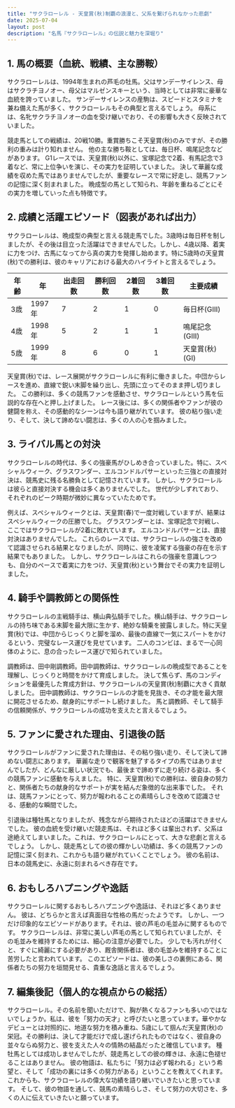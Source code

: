 ```yaml
---
title: "サクラローレル - 天皇賞(秋)制覇の浪漫と、父系を繋げられなかった悲劇"
date: 2025-07-04
layout: post
description: "名馬『サクラローレル』の伝説と魅力を深堀り"
---
```


## 1. 馬の概要（血統、戦績、主な勝鞍）

サクラローレルは、1994年生まれの芦毛の牡馬。父はサンデーサイレンス、母はサクラチヨノオー、母父はマルゼンスキーという、当時としては非常に豪華な血統を誇っていました。  サンデーサイレンスの産駒は、スピードとスタミナを兼ね備えた馬が多く、サクラローレルもその典型と言えるでしょう。  母系には、名牝サクラチヨノオーの血を受け継いでおり、その影響も大きく反映されていました。

競走馬としての戦績は、20戦10勝。重賞勝ちこそ天皇賞(秋)のみですが、その勝利の重みは計り知れません。  他の主な勝ち鞍としては、毎日杯、鳴尾記念などがあります。  G1レースでは、天皇賞(秋)以外に、宝塚記念で2着、有馬記念で3着など、常に上位争いを演じ、その実力を証明していました。  決して華麗な成績を収めた馬ではありませんでしたが、重要なレースで常に好走し、競馬ファンの記憶に深く刻まれました。  晩成型の馬として知られ、年齢を重ねるごとにその実力を増していった点も特徴です。


## 2. 成績と活躍エピソード（図表があれば出力）

サクラローレルは、晩成型の典型と言える競走馬でした。3歳時は毎日杯を制しましたが、その後は目立った活躍はできませんでした。しかし、4歳以降、着実に力をつけ、古馬になってから真の実力を発揮し始めます。特に5歳時の天皇賞(秋)での勝利は、彼のキャリアにおける最大のハイライトと言えるでしょう。

| 年齢 | 年 | 出走回数 | 勝利回数 | 2着回数 | 3着回数 | 主要成績 |
|---|---|---|---|---|---|---|
| 3歳 | 1997年 | 7 | 2 | 1 | 0 | 毎日杯(GIII) |
| 4歳 | 1998年 | 5 | 2 | 1 | 1 | 鳴尾記念(GIII) |
| 5歳 | 1999年 | 8 | 6 | 0 | 1 | 天皇賞(秋)(GI) |


天皇賞(秋)では、レース展開がサクラローレルに有利に働きました。中団からレースを進め、直線で鋭い末脚を繰り出し、先頭に立ってそのまま押し切りました。  この勝利は、多くの競馬ファンを感動させ、サクラローレルという馬を伝説的な存在へと押し上げました。  レース後には、多くの関係者やファンが彼の健闘を称え、その感動的なシーンは今も語り継がれています。  彼の粘り強い走り、そして、決して諦めない闘志は、多くの人の心を掴みました。


## 3. ライバル馬との対決

サクラローレルの時代は、多くの強豪馬がひしめき合っていました。特に、スペシャルウィーク、グラスワンダー、エルコンドルパサーといった三強との直接対決は、競馬史に残る名勝負として記憶されています。  しかし、サクラローレルは彼らと直接対決する機会は多くありませんでした。  世代が少しずれており、それぞれのピーク時期が微妙に異なっていたためです。

例えば、スペシャルウィークとは、天皇賞(春)で一度対戦していますが、結果はスペシャルウィークの圧勝でした。  グラスワンダーとは、宝塚記念で対戦し、ここではサクラローレルが2着に敗れています。  エルコンドルパサーとは、直接対決はありませんでした。  これらのレースでは、サクラローレルの強さを改めて認識させられる結果となりましたが、同時に、彼を凌駕する強豪の存在を示す結果でもありました。  しかし、サクラローレルはこれらの強豪を意識しつつも、自分のペースで着実に力をつけ、天皇賞(秋)という舞台でその実力を証明しました。


## 4. 騎手や調教師との関係性

サクラローレルの主戦騎手は、横山典弘騎手でした。横山騎手は、サクラローレルの持ち味である末脚を最大限に生かす、絶妙な騎乗を披露しました。特に天皇賞(秋)では、中団からじっくりと脚を溜め、最後の直線で一気にスパートをかけるという、完璧なレース運びを見せています。  二人のコンビは、まるで一心同体のように、息の合ったレース運びで知られていました。

調教師は、田中剛調教師。田中調教師は、サクラローレルの晩成型であることを理解し、じっくりと時間をかけて育成しました。  決して焦らず、馬のコンディションを最優先した育成方針は、サクラローレルの天皇賞(秋)制覇に大きく貢献しました。  田中調教師は、サクラローレルの才能を見抜き、その才能を最大限に開花させるため、献身的にサポートし続けました。  馬と調教師、そして騎手の信頼関係が、サクラローレルの成功を支えたと言えるでしょう。


## 5. ファンに愛された理由、引退後の話

サクラローレルがファンに愛された理由は、その粘り強い走り、そして決して諦めない闘志にあります。  華麗な走りで観客を魅了するタイプの馬ではありませんでしたが、どんなに厳しい状況でも、最後まで諦めずに走り続ける姿は、多くの競馬ファンに感動を与えました。  特に、天皇賞(秋)での勝利は、彼自身の努力と、関係者たちの献身的なサポートが実を結んだ象徴的な出来事でした。  それは、競馬ファンにとって、努力が報われることの素晴らしさを改めて認識させる、感動的な瞬間でした。

引退後は種牡馬となりましたが、残念ながら期待されたほどの活躍はできませんでした。  彼の血統を受け継いだ競走馬は、それほど多くは輩出されず、父系は途絶えてしまいました。これは、サクラローレルにとって、大きな悲劇と言えるでしょう。  しかし、競走馬としての彼の輝かしい功績は、多くの競馬ファンの記憶に深く刻まれ、これからも語り継がれていくことでしょう。  彼の名前は、日本の競馬史に、永遠に刻まれるべき存在です。


## 6. おもしろハプニングや逸話

サクラローレルに関するおもしろハプニングや逸話は、それほど多くありません。  彼は、どちらかと言えば真面目な性格の馬だったようです。  しかし、一つだけ印象的なエピソードがあります。それは、彼の芦毛の毛並みに関するものです。  サクラローレルは、非常に美しい芦毛の馬として知られていましたが、その毛並みを維持するためには、細心の注意が必要でした。  少しでも汚れが付くと、すぐに綺麗にする必要があり、厩舎関係者は、彼の毛並みを維持することに苦労したと言われています。  このエピソードは、彼の美しさの裏側にある、関係者たちの努力を垣間見せる、貴重な逸話と言えるでしょう。


## 7. 編集後記（個人的な視点からの総括）

サクラローレル。その名前を聞いただけで、胸が熱くなるファンも多いのではないでしょうか。私は、彼を「努力の天才」と呼びたいと思っています。華やかなデビューとは対照的に、地道な努力を積み重ね、5歳にして掴んだ天皇賞(秋)の栄冠。その勝利は、決して才能だけで成し遂げられたものではなく、彼自身の並々ならぬ努力と、彼を支えた人々の情熱の結晶だったと確信しています。  種牡馬としては成功しませんでしたが、競走馬としての彼の輝きは、永遠に色褪せることはありません。  彼の物語は、私たちに「努力は必ず報われる」という希望と、そして「成功の裏には多くの努力がある」ということを教えてくれます。  これからも、サクラローレルの偉大な功績を語り継いでいきたいと思っています。  そして、彼の物語を通して、競馬の素晴らしさ、そして努力の大切さを、多くの人に伝えていきたいと願っています。
